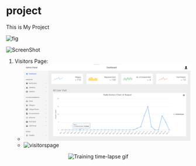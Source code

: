 # project
This is My Project
 
<img alt="fig" src="https://www.blogger.com/blog/post/edit/38113236611284912/466178673888157547#" />

![ScreenShot](https://github.com/i-saumitra/Voice-controlled-MP3-Player/blob/master/screenshot.jpg)

1. Visitors Page:
   - <img alt="visitorspage" src="https://github.com/HYPERERVelocity/project/blob/main/Admin/Admin1.png" />
   - <img alt="visitorspage" src="https://drive.google.com/drive/folders/1qVKcwOsDZmtcVKibPAYaV_mpKVVE9y_b" />



<p align="center">
<img alt="Training time-lapse gif" src="https://github.com/akanimax/BMSG-GAN/blob/master/diagrams/explanatory_video_2.gif" />
<br>
</p>
